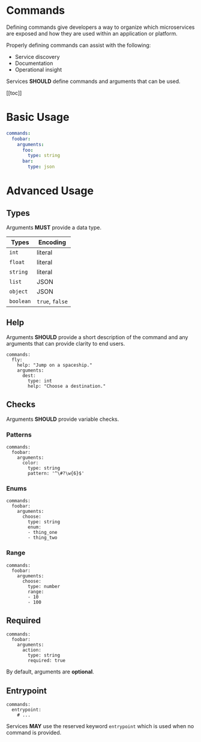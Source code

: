 # Commands
Defining commands give developers a way to organize which microservices are exposed and how they are used within an application or platform.

Properly defining commands can assist with the following:
  - Service discovery
  - Documentation
  - Operational insight

Services **SHOULD** define commands and arguments that can be used.

[[toc]]


# Basic Usage

```yaml
commands:
  foobar:
    arguments:
      foo:
        type: string
      bar:
        type: json
```

# Advanced Usage

## Types

Arguments **MUST** provide a data type.

| Types     | Encoding        |
| --------- | --------------- |
| `int`     | literal         |
| `float`   | literal         |
| `string`  | literal         |
| `list`    | JSON            |
| `object`  | JSON            |
| `boolean` | `true`, `false` |


## Help

Arguments **SHOULD** provide a short description of the command and any arguments that can provide clarity to end users.

```yaml{3,7}
commands:
  fly:
    help: "Jump on a spaceship."
    arguments:
      dest:
        type: int
        help: "Choose a destination."
```

## Checks

Arguments **SHOULD** provide variable checks.

### Patterns

```yaml{6}
commands:
  foobar:
    arguments:
      color:
        type: string
        pattern: '^\#?\w{6}$'
```

### Enums

```yaml{6}
commands:
  foobar:
    arguments:
      choose:
        type: string
        enum:
        - thing_one
        - thing_two
```

### Range

```yaml{6,7,8}
commands:
  foobar:
    arguments:
      choose:
        type: number
        range:
        - 10
        - 100
```

## Required

```yaml{6}
commands:
  foobar:
    arguments:
      action:
        type: string
        required: true
```

By default, arguments are **optional**.


## Entrypoint

```yaml{2}
commands:
  entrypoint:
    # ...
```

Services **MAY** use the reserved keyword `entrypoint` which is used when no command is provided.
